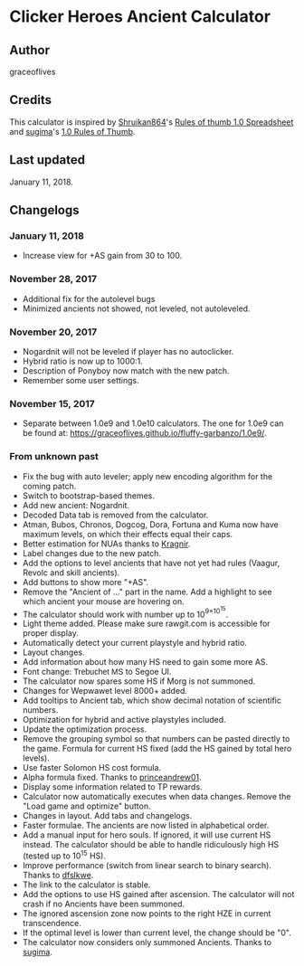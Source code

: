 # Clicker Heroes Ancient Calculator

## Author
graceoflives

## Credits
This calculator is inspired by [Shruikan864](https://www.reddit.com/user/Shruikan864)'s [Rules of thumb 1.0 Spreadsheet](https://www.reddit.com/r/ClickerHeroes/comments/4nox6i/rules_of_thumb_10_spreadsheet/) and [sugima](https://www.reddit.com/user/sugima)'s [1.0 Rules of Thumb](https://www.reddit.com/r/ClickerHeroes/comments/4naohc/math_and_transcendance/).

## Last updated
January 11, 2018.

## Changelogs
### January 11, 2018
* Increase view for +AS gain from 30 to 100.

### November 28, 2017
* Additional fix for the autolevel bugs
* Minimized ancients not showed, not leveled, not autoleveled.

### November 20, 2017
* Nogardnit will not be leveled if player has no autoclicker.
* Hybrid ratio is now up to 1000:1.
* Description of Ponyboy now match with the new patch.
* Remember some user settings.

### November 15, 2017
* Separate between 1.0e9 and 1.0e10 calculators. The one for 1.0e9 can be found at: https://graceoflives.github.io/fluffy-garbanzo/1.0e9/.

### From unknown past
* Fix the bug with auto leveler; apply new encoding algorithm for the coming patch.
* Switch to bootstrap-based themes.
* Add new ancient: Nogardnit.
* Decoded Data tab is removed from the calculator.
* Atman, Bubos, Chronos, Dogcog, Dora, Fortuna and Kuma now have maximum levels, on which their effects equal their caps.
* Better estimation for NUAs thanks to [Kragnir](https://www.reddit.com/user/Kragnir).
* Label changes due to the new patch.
* Add the options to level ancients that have not yet had rules (Vaagur, Revolc and skill ancients).
* Add buttons to show more "+AS".
* Remove the "Ancient of ..." part in the name. Add a highlight to see which ancient your mouse are hovering on.
* The calculator should work with number up to 10<sup>9×10<sup>15</sup></sup>.
* Light theme added. Please make sure rawgit.com is accessible for proper display.
* Automatically detect your current playstyle and hybrid ratio.
* Layout changes.
* Add information about how many HS need to gain some more AS.
* Font change: <span style="font-family: 'Trebuchet MS', sans-serif;">Trebuchet MS</span> to Segoe UI.
* The calculator now spares some HS if Morg is not summoned.
* Changes for Wepwawet level 8000+ added.
* Add tooltips to Ancient tab, which show decimal notation of scientific numbers.
* Optimization for hybrid and active playstyles included.
* Update the optimization process.
* Remove the grouping symbol so that numbers can be pasted directly to the game. Formula for current HS fixed (add the HS gained by total hero levels).
* Use faster Solomon HS cost formula.
* Alpha formula fixed. Thanks to [princeandrew01](https://www.reddit.com/user/princeandrew01).
* Display some information related to TP rewards.
* Calculator now automatically executes when data changes. Remove the "Load game and optimize" button.
* Changes in layout. Add tabs and changelogs.
* Faster formulae. The ancients are now listed in alphabetical order.
* Add a manual input for hero souls. If ignored, it will use current HS instead. The calculator should be able to handle ridiculously high HS (tested up to 10<sup>15</sup> HS).
* Improve performance (switch from linear search to binary search). Thanks to [dfslkwe](https://www.reddit.com/user/dfslkwe).
* The link to the calculator is stable.
* Add the options to use HS gained after ascension. The calculator will not crash if no Ancients have been summoned.
* The ignored ascension zone now points to the right HZE in current transcendence.
* If the optimal level is lower than current level, the change should be "0".
* The calculator now considers only summoned Ancients. Thanks to [sugima](https://www.reddit.com/user/sugima).
